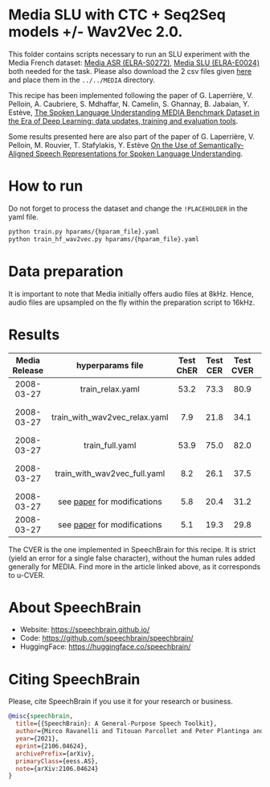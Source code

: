 # Media SLU with CTC + Seq2Seq models +/- Wav2Vec 2.0.
This folder contains scripts necessary to run an SLU experiment with the Media French dataset: [Media ASR (ELRA-S0272)](https://catalogue.elra.info/en-us/repository/browse/ELRA-S0272/), [Media SLU (ELRA-E0024)](https://catalogue.elra.info/en-us/repository/browse/ELRA-E0024/) both needed for the task. Please also download the 2 csv files given [here](https://drive.google.com/drive/u/1/folders/1z2zFZp3c0NYLFaUhhghhBakGcFdXVRyf) and place them in the `../../MEDIA` directory.

This recipe has been implemented following the paper of G. Laperrière, V. Pelloin, A. Caubriere, S. Mdhaffar, N. Camelin, S. Ghannay, B. Jabaian, Y. Estève, [The Spoken Language Understanding MEDIA Benchmark Dataset in the Era of Deep Learning: data updates, training and evaluation tools](https://aclanthology.org/2022.lrec-1.171).

Some results presented here are also part of the paper of G. Laperrière, V. Pelloin, M. Rouvier, T. Stafylakis, Y. Estève [On the Use of Semantically-Aligned Speech Representations for Spoken Language Understanding](https://arxiv.org/abs/2210.05291).

# How to run
Do not forget to process the dataset and change the `!PLACEHOLDER` in the yaml file.

```bash
python train.py hparams/{hparam_file}.yaml
python train_hf_wav2vec.py hparams/{hparam_file}.yaml
```

# Data preparation
It is important to note that Media initially offers audio files at 8kHz. Hence, audio files are upsampled on the fly within the preparation script to 16kHz.

# Results

| Media Release | hyperparams file | Test ChER | Test CER | Test CVER | Wav2Vec |
|:-------------:|:-------------------------:|:----:|:----:|:----:|:------------------------------------:|
| 2008-03-27 | train_relax.yaml | 53.2 | 73.3 | 80.9 | None |
| 2008-03-27 | train_with_wav2vec_relax.yaml | 7.9 | 21.8 | 34.1 | [LeBenchmark wav2vec2-FR-3K-large](https://huggingface.co/LeBenchmark/wav2vec2-FR-3K-large) |
| 2008-03-27 | train_full.yaml | 53.9 | 75.0 | 82.0 | None |
| 2008-03-27 | train_with_wav2vec_full.yaml | 8.2 | 26.1 | 37.5 | [LeBenchmark wav2vec2-FR-3K-large](https://huggingface.co/LeBenchmark/wav2vec2-FR-3K-large) |
| 2008-03-27 | see [paper](https://arxiv.org/abs/2210.05291) for modifications | 5.8 | 20.4 | 31.2 | [wav2vec2-xls-r-300m](https://huggingface.co/facebook/wav2vec2-xls-r-300m) |
| 2008-03-27 | see [paper](https://arxiv.org/abs/2210.05291) for modifications | 5.1 | 19.3 | 29.8 | [SAMU-XLSR](https://arxiv.org/pdf/2205.08180.pdf) |

The CVER is the one implemented in SpeechBrain for this recipe. It is strict (yield an error for a single false character), without the human rules added generally for MEDIA. Find more in the article linked above, as it corresponds to u-CVER.

# **About SpeechBrain**
- Website: https://speechbrain.github.io/
- Code: https://github.com/speechbrain/speechbrain/
- HuggingFace: https://huggingface.co/speechbrain/

# **Citing SpeechBrain**
Please, cite SpeechBrain if you use it for your research or business.

```bibtex
@misc{speechbrain,
  title={{SpeechBrain}: A General-Purpose Speech Toolkit},
  author={Mirco Ravanelli and Titouan Parcollet and Peter Plantinga and Aku Rouhe and Samuele Cornell and Loren Lugosch and Cem Subakan and Nauman Dawalatabad and Abdelwahab Heba and Jianyuan Zhong and Ju-Chieh Chou and Sung-Lin Yeh and Szu-Wei Fu and Chien-Feng Liao and Elena Rastorgueva and François Grondin and William Aris and Hwidong Na and Yan Gao and Renato De Mori and Yoshua Bengio},
  year={2021},
  eprint={2106.04624},
  archivePrefix={arXiv},
  primaryClass={eess.AS},
  note={arXiv:2106.04624}
}
```
